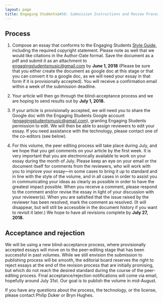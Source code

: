 ```yaml
---
layout: page
title: Engaging Students&#58; Submission Instructions and Review Process
---
```


## Process ## 

1. Compose an essay that conforms to the Engaging Students [Style Guide](/esstyle/), including the required copyright statement. Please note as well that we would like citations in the Author-Date format. Save the document as a pdf and submit it as an attachment to engagingstudentsmusic@gmail.com by **June 1, 2018** (Please be sure that you either create the document as google doc at this stage or that you can convert it to a google doc, as we will need your essay in that form if it is provisionally accepted). You will receive a confirmation email within a week of the submission deadline. 

2. Your article will then go through the blind-acceptance process and we are hoping to send results out by **July 1, 2018.**

3. If your article is provisionally accepted, we will need you to share the Google doc with the Engaging Students Google account (engagingstudentsmusic@gmail.com), granting Engaging Students permission to edit. We will then be able to assign reviewers to edit your essay. If you need assistance with the technology, please contact one of the co-editors (see below).

4. For this volume, the peer editing process will take place during July, and we hope that you get comments on your article by the first week. It is very important that you are electronically available to work on your essay during the month of July. Please keep an eye on your email or the document itself for comments from the reviewers, who will work with you to improve your essay—in some cases to bring it up to standard and in line with the style of the volume, and in all cases in order to assist you in communicating your ideas as clearly as possible in order to have the greatest impact possible. When you receive a comment, please respond to the comment and/or revise the essay in light of your discussion with your reviewer(s). When you are satisfied that the issue raised by the reviewer has been resolved, mark the comment as resolved. (It will disappear, but will still be accessible in the document history if you want to revisit it later.) We hope to have all revisions complete by **July 27, 2018.**

## Acceptance and rejection ##

We will be using a new blind-acceptance process, where provisionally accepted essays will move on to the peer-editing stage that has been successful in past volumes. While we still envision the submission to publishing process will be smooth, the editorial board reserves the right to reject essays at the end of the revision process that are initially promising, but which do not reach the desired standard during the course of the peer-editing process.
Final acceptance/rejection notifications will come via email, hopefully around July 31st. Our goal is to publish the volume in mid-August.

If you have any questions about the process, the technology, or the license, please contact Philip Duker or Bryn Hughes.